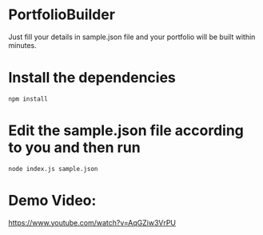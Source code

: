 # PortfolioBuilder
Just fill your details in sample.json file and your portfolio will be built within minutes.
# Install the dependencies
```npm install```

# Edit the sample.json file according to you and then run 
```node index.js sample.json```


# Demo Video:

https://www.youtube.com/watch?v=AqGZiw3VrPU
